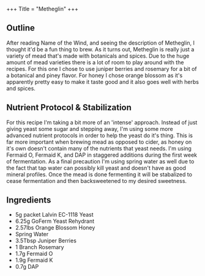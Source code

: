 +++
Title = "Metheglin"
+++

## Outline

After reading Name of the Wind, and seeing the description of Metheglin, I thought it'd be a fun thing to brew. As it turns out, Metheglin is really just a variety of mead that's made with botanicals and spices. Due to the huge amount of mead varieties there is a lot of room to play around with the recipes. For this one I chose to use juniper berries and rosemary for a bit of a botanical and piney flavor. For honey I chose orange blossom as it's apparently pretty easy to make it taste good and it also goes well with herbs and spices.

## Nutrient Protocol & Stabilization

For this recipe I'm taking a bit more of an 'intense' approach. Instead of just giving yeast some sugar and stepping away, I'm using some more advanced nutrient protocols in order to help the yeast do it's thing. This is far more important when brewing mead as opposed to cider, as honey on it's own doesn't contain many of the nutrients that yeast needs. I'm using Fermaid O, Fermaid K, and DAP in staggered additions during the first week of fermentation. As a final precaution I'm using spring water as well due to the fact that tap water can possibly kill yeast and doesn't have as good mineral profiles. Once the mead is done fermenting it will be stabalized to cease fermentation and then backsweetened to my desired sweetness.

## Ingredients
- 5g packet Lalvin EC-1118 Yeast
- 6.25g GoFerm Yeast Rehydrant
- 2.57lbs Orange Blossom Honey
- Spring Water
- 3.5Tbsp Juniper Berries
- 1 Branch Rosemary
- 1.7g Fermaid O
- 1.9g Fermaid K
- 0.7g DAP